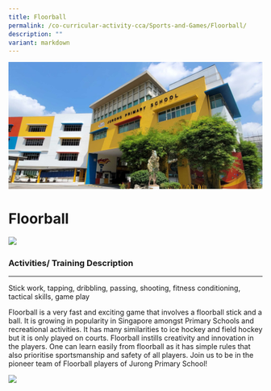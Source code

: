 ```yaml
---
title: Floorball
permalink: /co-curricular-activity-cca/Sports-and-Games/Floorball/
description: ""
variant: markdown
---
```

![](/images/JPS_School_Front_Banner.jpg)

Floorball
=========
![](/images/floorball02.jpg)

### Activities/ Training Description
--------------------------------

Stick work, tapping, dribbling, passing, shooting, fitness conditioning, tactical skills, game play  
  

Floorball is a very fast and exciting game that involves a floorball stick and a ball. It is growing in popularity in Singapore amongst Primary Schools and recreational activities. It has many similarities to ice hockey and field hockey but it is only played on courts. Floorball instills creativity and innovation in the players. One can learn easily from floorball as it has simple rules that also prioritise sportsmanship and safety of all players. Join us to be in the pioneer team of Floorball players of Jurong Primary School!

![](/images/floorball01.jpg)
